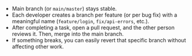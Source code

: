 - Main branch (or `main/master`) stays stable.
- Each developer creates a branch per feature (or per bug fix) with a meaningful name (`feature/login`, `fix/api-errors`, etc.).
- After completing a task, open a pull request, and the other person reviews it. Then, merge into the main branch.
- If something breaks, you can easily revert that specific branch without affecting other work.
